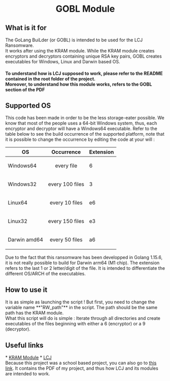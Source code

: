 <h1><p style="text-align: center;">GOBL Module</p></h1>

<h2>What is it for</h2>
The GoLang BuiLder (or GOBL) is intended to be used for the LCJ Ransomware.</br>
It works after using the KRAM module. While the KRAM module creates encryptors and decryptors 
containing unique RSA key pairs, GOBL creates executables for Windows, Linux and Darwin based OS.</br>

<h4>To understand how is LCJ supposed to work, please refer to the README contained in the root folder of the project.</br> Moreover, to understand how this module works, refers to the GOBL section of the PDF</h4>

<h2>Supported OS</h2>
This code has been made in order to be the less storage-eater possible. We know that most of the people
uses a 64-bit Windows system, thus, each encryptor and decryptor will have a Windows64 executable. Refer
to the table below to see the build occurrence of the supported platform, note that it is possible to change
the occurrence by editing the code at your will :

|      OS     |                     Occurrence                   |Extension|
|-------------|--------------------------------------------------|---------|
|Windows64    |<p style="text-align: center;">every file</p>     |    6    |
|Windows32    |<p style="text-align: center;">every 100 files</p>|    3    |
|Linux64      |<p style="text-align: center;">every 10 files</p> |    e6   |
|Linux32      |<p style="text-align: center;">every 150 files</p>|    e3   |
|Darwin amd64 |<p style="text-align: center;">every 50 files</p> |    a6   |

Due to the fact that this ransomware has been developped in Golang 1.15.6, it is not really possible to 
build for Darwin arm64 (M1 chip).
The extension refers to the last 1 or 2 letter/digit of the file. It is intended to differentiate the different OS/ARCH of the executables.

<h2>How to use it</h2>
It is as simple as launching the script ! But first, you need to change the variable name **"RW_path"** in the script.
The path should be the same path has the KRAM module. </br>
What this script will do is simple : Iterate through all directories and create executables of the files beginning with
either a 6 (encryptor) or a 9 (decryptor).

<h2>Useful links</h2>
* <a href="https://github.com/lisandro-git/Lets_Cry_of_Joy/tree/main/modules/KRAM">KRAM Module</a>
* <a href="https://github.com/lisandro-git/Lets_Cry_of_Joy">LCJ</a></br>
Because this project was a school based project, you can also go to <a href="https://github.com/lisandro-git/Lets_Cry_of_Joy/blob/main/PDFs/Annual_Project.pdf">this link</a>.
It contains the PDF of my project, and thus how LCJ and its modules are intended to work.
  